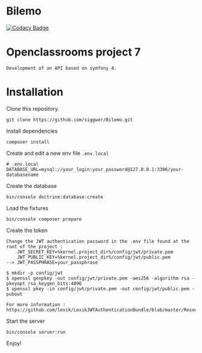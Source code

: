 # Bilemo

[![Codacy Badge](https://api.codacy.com/project/badge/Grade/763a39ae9f95437ca40e02a3869af5bb)](https://www.codacy.com/manual/siggwer/Snowtricks?utm_source=github.com&amp;utm_medium=referral&amp;utm_content=siggwer/Snowtricks&amp;utm_campaign=Badge_Grade)

# Openclassrooms project 7
```
Development of an API based on symfony 4.
```
# Installation

Clone this repository.
```
git clone https://github.com/siggwer/Bilemo.git
```

Install dependencies
```
composer install
```

Create and edit a new env file `.env.local`
```
# .env.local
DATABASE_URL=mysql://your_login:your_password@127.0.0.1:3306/your-databasename
```

Create the database 
```
bin/console doctrine:database:create
```

Load the fixtures
```
bin/console composer prepare
```

Create the token
```
Change the JWT authentication password in the .env file found at the root of the project :
    JWT_SECRET_KEY=%kernel.project_dir%/config/jwt/private.pem
    JWT_PUBLIC_KEY=%kernel.project_dir%/config/jwt/public.pem
--> JWT_PASSPHRASE=your_passphrase
```
```
$ mkdir -p config/jwt
$ openssl genpkey -out config/jwt/private.pem -aes256 -algorithm rsa -pkeyopt rsa_keygen_bits:4096
$ openssl pkey -in config/jwt/private.pem -out config/jwt/public.pem -pubout
```
```
For more information :
https://github.com/lexik/LexikJWTAuthenticationBundle/blob/master/Resources/doc/index.md#installation
```
Start the server
```
bin/console server:run
```

Enjoy!
